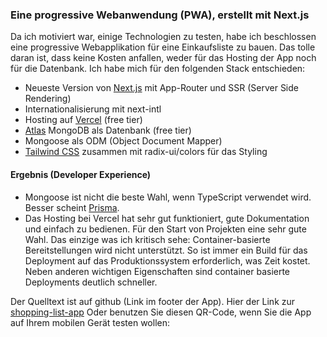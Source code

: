 ### Eine progressive Webanwendung (PWA), erstellt mit Next.js

Da ich motiviert war, einige Technologien zu testen, habe ich beschlossen
eine progressive Webapplikation für eine Einkaufsliste zu bauen. Das tolle daran ist, dass
keine Kosten anfallen, weder für das Hosting der App noch für die Datenbank.
Ich habe mich für den folgenden Stack entschieden:

- Neueste Version von [Next.js](https://nextjs.org/) mit App-Router und SSR (Server Side Rendering)
- Internationalisierung mit next-intl
- Hosting auf [Vercel](https://vercel.com/) (free tier)
- [Atlas](https://www.mongodb.com) MongoDB als Datenbank (free tier)
- Mongoose als ODM (Object Document Mapper)
- [Tailwind CSS](https://tailwindcss.com/) zusammen mit radix-ui/colors für das Styling

#### Ergebnis (Developer Experience)

- Mongoose ist nicht die beste Wahl, wenn TypeScript verwendet wird. Besser scheint [Prisma](https://www.prisma.io).
- Das Hosting bei Vercel hat sehr gut funktioniert, gute Dokumentation und einfach zu bedienen. Für den Start von Projekten eine sehr gute Wahl. Das einzige was ich kritisch sehe: Container-basierte Bereitstellungen wird nicht unterstützt. So ist immer ein Build für das Deployment auf das Produktionssystem erforderlich, was Zeit kostet. Neben anderen wichtigen Eigenschaften sind container basierte Deployments deutlich schneller.

Der Quelltext ist auf github (Link im footer der App).
Hier der Link zur [shopping-list-app](https://shopping-list-eta.vercel.app/)
Oder benutzen Sie diesen QR-Code, wenn Sie die App auf Ihrem mobilen Gerät testen wollen:
